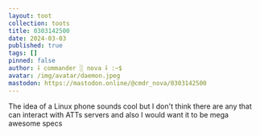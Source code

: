 ```yaml
---
layout: toot
collection: toots
title: 0303142500
date: 2024-03-03
published: true
tags: []
pinned: false
author: ⸸ commander ░ nova ⸸ :~$
avatar: /img/avatar/daemon.jpeg
mastodon: https://mastodon.online/@cmdr_nova/0303142500
---
```


The idea of a Linux phone sounds cool but I don't think there are any that can interact with ATTs servers and also I would want it to be mega awesome specs
